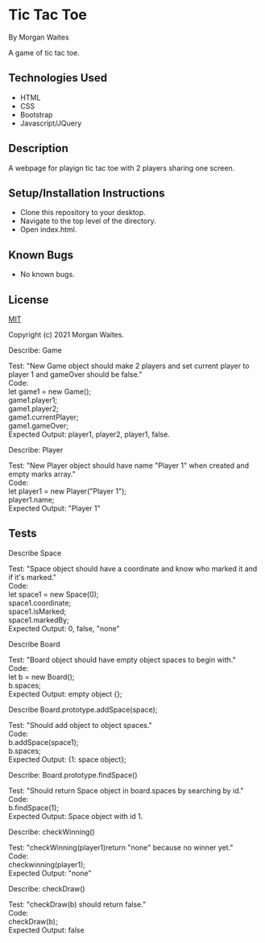 # Tic Tac Toe

By Morgan Waites

A game of tic tac toe.

## Technologies Used
* HTML
* CSS
* Bootstrap
* Javascript/JQuery

## Description
A webpage for playign tic tac toe with 2 players sharing one screen.

## Setup/Installation Instructions
* Clone this repository to your desktop.
* Navigate to the top level of the directory.
* Open index.html.

## Known Bugs
* No known bugs.

## License
[MIT](https://opensource.org/licenses/MIT)

Copyright (c) 2021 Morgan Waites.

Describe: Game

Test: "New Game object should make 2 players and set current player to player 1 and gameOver should be false."<br>
Code: <br>
let game1 = new Game();<br>
game1.player1; <br>
game1.player2;<br>
game1.currentPlayer;<br>
game1.gameOver;<br>
Expected Output: player1, player2, player1, false.<br>

Describe: Player<br>

Test: "New Player object should have name "Player 1" when created and empty marks array."<br>
Code:<br>
let player1 = new Player("Player 1");<br>
player1.name;<br>
Expected Output: "Player 1"<br>

## Tests

Describe Space<br>

Test: "Space object should have a coordinate and know who marked it and if it's marked."<br>
Code:<br>
let space1 = new Space(0);<br>
space1.coordinate;<br>
space1.isMarked;<br>
space1.markedBy;<br>
Expected Output: 0, false, "none"<br>

Describe Board<br>

Test: "Board object should have empty object spaces to begin with."<br>
Code:<br>
let b = new Board();<br>
b.spaces;<br>
Expected Output: empty object {};<br>

Describe Board.prototype.addSpace(space);<br>

Test: "Should add object to object spaces."<br>
Code:<br>
b.addSpace(space1);<br>
b.spaces;<br>
Expected Output: {1: space object};<br>

Describe: Board.prototype.findSpace()<br>

Test: "Should return Space object in board.spaces by searching by id."<br>
Code: <br>
b.findSpace(1);<br>
Expected Output: Space object with id 1. <br>

Describe: checkWinning()<br>

Test: "checkWinning(player1)return "none" because no winner yet."<br>
Code:<br>
checkwinning(player1);<br>
Expected Output: "none"<br>

Describe: checkDraw()<br>

Test: "checkDraw(b) should return false."<br>
Code:<br>
checkDraw(b);<br>
Expected Output: false<br>